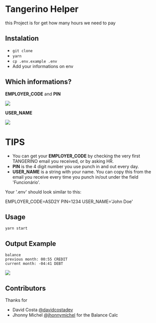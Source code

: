 # Tangerino Helper

this Project is for get how many hours we need to pay



## Instalation

- `git clone`
- `yarn`
- `cp .env.example .env`
- Add your informations on env



## Which informations?

**EMPLOYER_CODE** and **PIN**

<img src="https://github.com/davidcostadev/tangerinohelper/raw/master/assets/info-1.png" />

**USER_NAME**

<img src="https://github.com/davidcostadev/tangerinohelper/raw/master/assets/info-2.png" />

# TIPS
 - You can get your **EMPLOYER_CODE** by checking the very first TANGERINO email you received, or by asking HR.
 - **PIN** is the 4 digit number you use punch in and out every day.
 - **USER_NAME** is a string with your name. You can copy this from the email you receive every time you punch in/out under the field 'Funcionário'.

Your '.env' should look similar to this:

EMPLOYER_CODE=ASD2Y
PIN=1234
USER_NAME='John Doe'



## Usage

`yarn start`



## Output Example

```
balance
previous month: 00:55 CREDIT
current month: -04:41 DEBT
```

<img src="https://github.com/davidcostadev/tangerinohelper/raw/master/assets/output-2.gif" />



## Contributors

Thanks for

- David Costa [@davidcostadev](https://github.com/davidcostadev)
- Jhonny Michel [@jhonnymichel](https://github.com/jhonnymichel) for the Balance Calc
